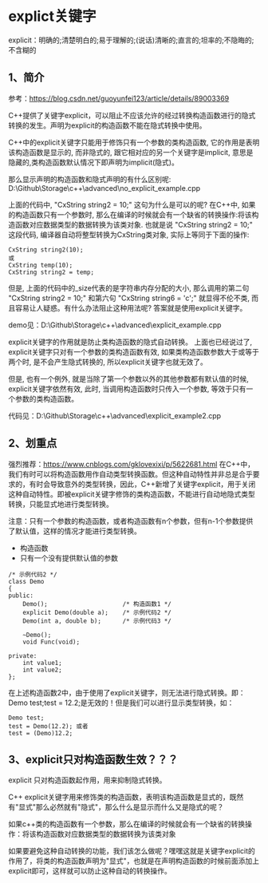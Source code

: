 # explict关键字
explicit：明确的;清楚明白的;易于理解的;(说话)清晰的;直言的;坦率的;不隐晦的;不含糊的

## 1、简介
参考：https://blog.csdn.net/guoyunfei123/article/details/89003369

C++提供了关键字explicit，可以阻止不应该允许的经过转换构造函数进行的隐式转换的发生。声明为explicit的构造函数不能在隐式转换中使用。

C++中的explicit关键字只能用于修饰只有一个参数的类构造函数, 它的作用是表明该构造函数是显示的, 而非隐式的, 跟它相对应的另一个关键字是implicit, 意思是隐藏的,类构造函数默认情况下即声明为implicit(隐式)。

那么显示声明的构造函数和隐式声明的有什么区别呢: D:\Github\Storage\c++\advanced\no_explicit_example.cpp

上面的代码中, "CxString string2 = 10;" 这句为什么是可以的呢? 在C++中, 如果的构造函数只有一个参数时, 那么在编译的时候就会有一个缺省的转换操作:将该构造函数对应数据类型的数据转换为该类对象. 也就是说 "CxString string2 = 10;" 这段代码, 编译器自动将整型转换为CxString类对象, 实际上等同于下面的操作:
```
CxString string2(10);  
或  
CxString temp(10);  
CxString string2 = temp; 
```
但是, 上面的代码中的_size代表的是字符串内存分配的大小, 那么调用的第二句 "CxString string2 = 10;" 和第六句 "CxString string6 = 'c';" 就显得不伦不类, 而且容易让人疑惑。有什么办法阻止这种用法呢? 答案就是使用explicit关键字。

demo见：D:\Github\Storage\c++\advanced\explicit_example.cpp

explicit关键字的作用就是防止类构造函数的隐式自动转换。
上面也已经说过了, explicit关键字只对有一个参数的类构造函数有效, 如果类构造函数参数大于或等于两个时, 是不会产生隐式转换的, 所以explicit关键字也就无效了。

但是, 也有一个例外, 就是当除了第一个参数以外的其他参数都有默认值的时候, explicit关键字依然有效, 此时, 当调用构造函数时只传入一个参数, 等效于只有一个参数的类构造函数。

代码见：D:\Github\Storage\c++\advanced\explicit_example2.cpp

## 2、划重点
强烈推荐：https://www.cnblogs.com/gklovexixi/p/5622681.html
在C++中，我们有时可以将构造函数用作自动类型转换函数。但这种自动特性并非总是合乎要求的，有时会导致意外的类型转换，因此，C++新增了关键字explicit，用于关闭这种自动特性。即被explicit关键字修饰的类构造函数，不能进行自动地隐式类型转换，只能显式地进行类型转换。

注意：只有一个参数的构造函数，或者构造函数有n个参数，但有n-1个参数提供了默认值，这样的情况才能进行类型转换。
- 构造函数
- 只有一个没有提供默认值的参数

```
/* 示例代码2 */
class Demo
{
public:
    Demo();                     /* 构造函数1 */
    explicit Demo(double a);    /* 示例代码2 */
    Demo(int a, double b);      /* 示例代码3 */

    ~Demo();
    void Func(void);

private:
    int value1;
    int value2;
};
```
在上述构造函数2中，由于使用了explicit关键字，则无法进行隐式转换。即：Demo test;test = 12.2;是无效的！但是我们可以进行显示类型转换，如：
```
Demo test;
test = Demo(12.2); 或者
test = (Demo)12.2;
```

## 3、explicit只对构造函数生效？？？
explicit 只对构造函数起作用，用来抑制隐式转换。

C++ explicit关键字用来修饰类的构造函数，表明该构造函数是显式的，既然有"显式"那么必然就有"隐式"，那么什么是显示而什么又是隐式的呢？

如果c++类的构造函数有一个参数，那么在编译的时候就会有一个缺省的转换操作：将该构造函数对应数据类型的数据转换为该类对象

如果要避免这种自动转换的功能，我们该怎么做呢？嘿嘿这就是关键字explicit的作用了，将类的构造函数声明为"显式"，也就是在声明构造函数的时候前面添加上explicit即可，这样就可以防止这种自动的转换操作。


